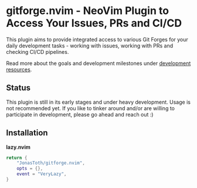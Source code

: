 # gitforge.nvim - NeoVim Plugin to Access Your Issues, PRs and CI/CD

This plugin aims to provide integrated access to various Git Forges for your daily development
tasks - working with issues, working with PRs and checking CI/CD pipelines.

Read more about the goals and development milestones under [development resources](development_resources/README.md).

## Status

This plugin is still in its early stages and under heavy development. Usage is not recommended yet.
If you like to tinker around and/or are willing to participate in development, please go ahead and
reach out :)

## Installation

**lazy.nvim**
<detail>
```lua
return {
    "JonasToth/gitforge.nvim",
    opts = {},
    event = "VeryLazy",
}
```
</detail>

